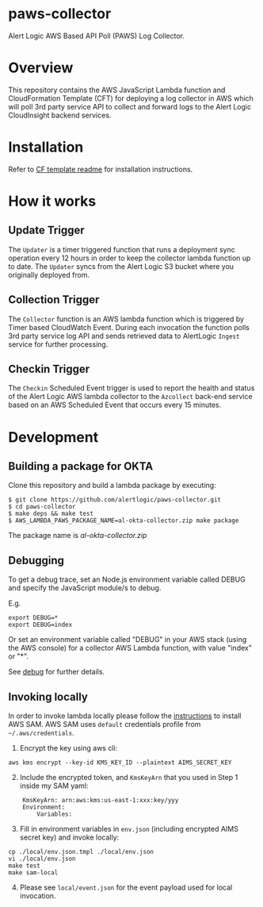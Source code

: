 # paws-collector
Alert Logic AWS Based API Poll (PAWS) Log Collector.

# Overview
This repository contains the AWS  JavaScript Lambda function and CloudFormation 
Template (CFT) for deploying a log collector in AWS which will poll 3rd party service API to collect and 
forward logs to the Alert Logic CloudInsight backend services.

# Installation

Refer to [CF template readme](./cfn/README.md) for installation instructions.


# How it works

## Update Trigger

The `Updater` is a timer triggered function that runs a deployment sync operation 
every 12 hours in order to keep the collector lambda function up to date.
The `Updater` syncs from the Alert Logic S3 bucket where you originally deployed from.

## Collection Trigger

The `Collector` function is an AWS lambda function which is triggered by Timer based CloudWatch Event.
During each invocation the function polls 3rd party service log API and sends retrieved data to 
AlertLogic `Ingest` service for further processing.

## Checkin Trigger

The `Checkin` Scheduled Event trigger is used to report the health and status of 
the Alert Logic AWS lambda collector to the `Azcollect` back-end service based on 
an AWS Scheduled Event that occurs every 15 minutes.


# Development

## Building a package for OKTA
Clone this repository and build a lambda package by executing:
```
$ git clone https://github.com/alertlogic/paws-collector.git
$ cd paws-collector
$ make deps && make test
$ AWS_LAMBDA_PAWS_PACKAGE_NAME=al-okta-collector.zip make package
```
The package name is *al-okta-collector.zip*

## Debugging

To get a debug trace, set an Node.js environment variable called DEBUG and
specify the JavaScript module/s to debug.

E.g.

```
export DEBUG=*
export DEBUG=index
```

Or set an environment variable called "DEBUG" in your AWS stack (using the AWS 
console) for a collector AWS Lambda function, with value "index" or "\*".

See [debug](https://www.npmjs.com/package/debug) for further details.

## Invoking locally

In order to invoke lambda locally please follow the [instructions](https://docs.aws.amazon.com/lambda/latest/dg/sam-cli-requirements.html) to install AWS SAM.
AWS SAM uses `default` credentials profile from `~/.aws/credentials`.

  1. Encrypt the key using aws cli:
```
aws kms encrypt --key-id KMS_KEY_ID --plaintext AIMS_SECRET_KEY
```
  2. Include the encrypted token, and `KmsKeyArn` that you used in Step 1 inside my SAM yaml:
```
    KmsKeyArn: arn:aws:kms:us-east-1:xxx:key/yyy
    Environment:
        Variables:
```
  3. Fill in environment variables in `env.json` (including encrypted AIMS secret key) and invoke locally:

```
cp ./local/env.json.tmpl ./local/env.json
vi ./local/env.json
make test
make sam-local
```
  4. Please see `local/event.json` for the event payload used for local invocation.
